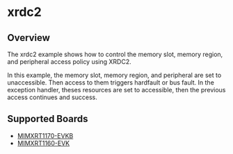 # xrdc2

## Overview
The xrdc2 example shows how to control the memory slot, memory region, and
peripheral access policy using XRDC2.

In this example, the memory slot, memory region, and peripheral are set to
unaccessible. Then access to them triggers hardfault or bus fault. In the
exception handler, theses resources are set to accessible, then the previous
access continues and success.

## Supported Boards
- [MIMXRT1170-EVKB](../../_boards/evkbmimxrt1170/driver_examples/xrdc2/example_board_readme.md)
- [MIMXRT1160-EVK](../../_boards/evkmimxrt1160/driver_examples/xrdc2/example_board_readme.md)
